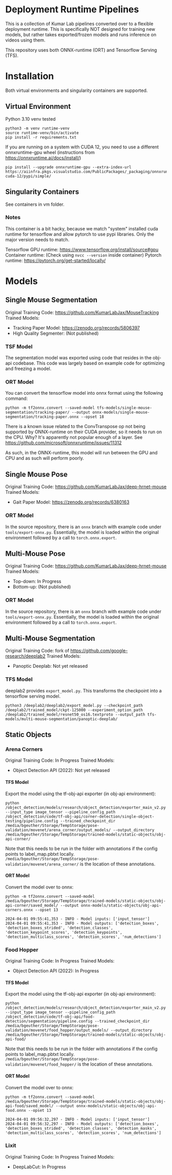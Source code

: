 # Deployment Runtime Pipelines

This is a collection of Kumar Lab pipelines converted over to a flexible deployment runtime.
This is specifically NOT designed for training new models, but rather takes exported/frozen models and runs inference on videos using them.

This repository uses both ONNX-runtime (ORT) and Tensorflow Serving (TFS).

# Installation

Both virtual environments and singularity containers are supported.

## Virtual Environment

Python 3.10 venv tested

```
python3 -m venv runtime-venv
source runtime-venv/bin/activate
pip install -r requirements.txt
```

If you are running on a system with CUDA 12, you need to use a different onnxruntime-gpu wheel (instructions from https://onnxruntime.ai/docs/install/)

```
pip install --upgrade onnxruntime-gpu --extra-index-url https://aiinfra.pkgs.visualstudio.com/PublicPackages/_packaging/onnxruntime-cuda-12/pypi/simple/
```

## Singularity Containers

See containers in vm folder.

### Notes

This container is a bit hacky, because we match "system" installed cuda runtime for tensorflow and allow pytorch to use pypi libraries. Only the major version needs to match.

Tensorflow GPU runtime: https://www.tensorflow.org/install/source#gpu
Container runtime: (Check using `nvcc --version` inside container)
Pytorch runtime: https://pytorch.org/get-started/locally/

# Models

## Single Mouse Segmentation

Original Training Code: https://github.com/KumarLabJax/MouseTracking
Trained Models:
* Tracking Paper Model: https://zenodo.org/records/5806397
* High Quality Segmenter: (Not published)


### TSF Model

The segmentation model was exported using code that resides in the obj-api codebase. This code was largely based on example code for optimizing and freezing a model.

### ORT Model

You can convert the tensorflow model into onnx format using the following command:

```
python -m tf2onnx.convert --saved-model tfs-models/single-mouse-segmentation/tracking-paper/ --output onnx-models/single-mouse-segmentation/tracking-paper.onnx --opset 18
```

There is a known issue related to the ConvTranspose op not being supported by ONNX-runtime on their CUDA provider, so it needs to run on the CPU. Why? It's apparently not popular enough of a layer. See https://github.com/microsoft/onnxruntime/issues/11312

As such, in the ONNX-runtime, this model will run between the GPU and CPU and as such will perform poorly.

## Single Mouse Pose

Original Training Code: https://github.com/KumarLabJax/deep-hrnet-mouse
Trained Models:
* Gait Paper Model: https://zenodo.org/records/6380163

### ORT Model

In the source repository, there is an `onnx` branch with example code under `tools/export-onnx.py`. Essentially, the model is loaded within the original environment followed by a call to `torch.onnx.export`.

## Multi-Mouse Pose

Original Training Code: https://github.com/KumarLabJax/deep-hrnet-mouse
Trained Models:
* Top-down: In Progress
* Bottom-up: (Not published)

### ORT Model

In the source repository, there is an `onnx` branch with example code under `tools/export-onnx.py`. Essentially, the model is loaded within the original environment followed by a call to `torch.onnx.export`.

## Multi-Mouse Segmentation

Original Training Code: fork of https://github.com/google-research/deeplab2
Trained Models:
* Panoptic Deeplab: Not yet released

### TFS Model

deeplab2 provides `export_model.py`. This transforms the checkpoint into a tensorflow serving model.

```
python3 /deeplab2/deeplab2/export_model.py --checkpoint_path /deeplab2/trained_model/ckpt-125000 --experiment_option_path /deeplab2/trained_model/resnet50_os16.textproto --output_path tfs-models/multi-mouse-segmentation/panoptic-deeplab/
```

## Static Objects

### Arena Corners

Original Training Code: In Progress
Trained Models:
* Object Detection API (2022): Not yet released

#### TFS Model

Export the model using the tf-obj-api exporter (in obj-api environment):
```
python /object_detection/models/research/object_detection/exporter_main_v2.py --input_type image_tensor --pipeline_config_path /object_detection/code/tf-obj-api/corner-detection/single-object-testing/pipeline.config --trained_checkpoint_dir /media/bgeuther/Storage/TempStorage/pose-validation/movenet/arena_corner/output_models/ --output_directory /media/bgeuther/Storage/TempStorage/trained-models/static-objects/obj-api-corner/
```
Note that this needs to be run in the folder with annotations if the config points to label_map.pbtxt locally.
`/media/bgeuther/Storage/TempStorage/pose-validation/movenet/arena_corner/` is the location of these annotations.

#### ORT Model

Convert the model over to onnx:
```
python -m tf2onnx.convert --saved-model /media/bgeuther/Storage/TempStorage/trained-models/static-objects/obj-api-corner/saved_model/ --output onnx-models/static-objects/obj-api-corners.onnx --opset 13
```

```
2024-04-01 09:55:41,353 - INFO - Model inputs: ['input_tensor']
2024-04-01 09:55:41,353 - INFO - Model outputs: ['detection_boxes', 'detection_boxes_strided', 'detection_classes', 'detection_keypoint_scores', 'detection_keypoints', 'detection_multiclass_scores', 'detection_scores', 'num_detections']
```

### Food Hopper

Original Training Code: In Progress
Trained Models:
* Object Detection API (2022): In Progress

#### TFS Model

Export the model using the tf-obj-api exporter (in obj-api environment):
```
python /object_detection/models/research/object_detection/exporter_main_v2.py --input_type image_tensor --pipeline_config_path /object_detection/code/tf-obj-api/food-detection/segmentation/pipeline.config --trained_checkpoint_dir /media/bgeuther/Storage/TempStorage/pose-validation/movenet/food_hopper/output_models/ --output_directory /media/bgeuther/Storage/TempStorage/trained-models/static-objects/obj-api-food/
```
Note that this needs to be run in the folder with annotations if the config points to label_map.pbtxt locally.
`/media/bgeuther/Storage/TempStorage/pose-validation/movenet/food_hopper/` is the location of these annotations.

#### ORT Model

Convert the model over to onnx:
```
python -m tf2onnx.convert --saved-model /media/bgeuther/Storage/TempStorage/trained-models/static-objects/obj-api-food/saved_model/ --output onnx-models/static-objects/obj-api-food.onnx --opset 13
```

```
2024-04-01 09:56:32,297 - INFO - Model inputs: ['input_tensor']
2024-04-01 09:56:32,297 - INFO - Model outputs: ['detection_boxes', 'detection_boxes_strided', 'detection_classes', 'detection_masks', 'detection_multiclass_scores', 'detection_scores', 'num_detections']
```

### Lixit

Original Training Code: In Progress
Trained Models:
* DeepLabCut: In Progress
